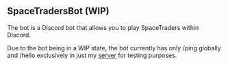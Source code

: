 ## SpaceTradersBot (WIP)
The bot is a Discord bot that allows you to play SpaceTraders within Discord.

Due to the bot being in a WIP state, the bot currently has only /ping globally and /hello exclusively in just my [server](https://discord.gg/XFMaTn6taf) for testing purposes.